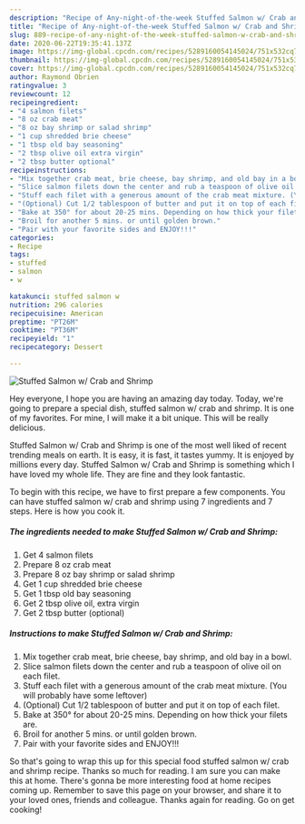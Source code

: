 ```yaml
---
description: "Recipe of Any-night-of-the-week Stuffed Salmon w/ Crab and Shrimp"
title: "Recipe of Any-night-of-the-week Stuffed Salmon w/ Crab and Shrimp"
slug: 889-recipe-of-any-night-of-the-week-stuffed-salmon-w-crab-and-shrimp
date: 2020-06-22T19:35:41.137Z
image: https://img-global.cpcdn.com/recipes/5289160054145024/751x532cq70/stuffed-salmon-w-crab-and-shrimp-recipe-main-photo.jpg
thumbnail: https://img-global.cpcdn.com/recipes/5289160054145024/751x532cq70/stuffed-salmon-w-crab-and-shrimp-recipe-main-photo.jpg
cover: https://img-global.cpcdn.com/recipes/5289160054145024/751x532cq70/stuffed-salmon-w-crab-and-shrimp-recipe-main-photo.jpg
author: Raymond Obrien
ratingvalue: 3
reviewcount: 12
recipeingredient:
- "4 salmon filets"
- "8 oz crab meat"
- "8 oz bay shrimp or salad shrimp"
- "1 cup shredded brie cheese"
- "1 tbsp old bay seasoning"
- "2 tbsp olive oil extra virgin"
- "2 tbsp butter optional"
recipeinstructions:
- "Mix together crab meat, brie cheese, bay shrimp, and old bay in a bowl."
- "Slice salmon filets down the center and rub a teaspoon of olive oil on each filet."
- "Stuff each filet with a generous amount of the crab meat mixture. (You will probably have some leftover)"
- "(Optional) Cut 1/2 tablespoon of butter and put it on top of each filet."
- "Bake at 350° for about 20-25 mins. Depending on how thick your filets are."
- "Broil for another 5 mins. or until golden brown."
- "Pair with your favorite sides and ENJOY!!!"
categories:
- Recipe
tags:
- stuffed
- salmon
- w

katakunci: stuffed salmon w 
nutrition: 296 calories
recipecuisine: American
preptime: "PT26M"
cooktime: "PT36M"
recipeyield: "1"
recipecategory: Dessert

---
```



![Stuffed Salmon w/ Crab and Shrimp](https://img-global.cpcdn.com/recipes/5289160054145024/751x532cq70/stuffed-salmon-w-crab-and-shrimp-recipe-main-photo.jpg)

Hey everyone, I hope you are having an amazing day today. Today, we're going to prepare a special dish, stuffed salmon w/ crab and shrimp. It is one of my favorites. For mine, I will make it a bit unique. This will be really delicious.



Stuffed Salmon w/ Crab and Shrimp is one of the most well liked of recent trending meals on earth. It is easy, it is fast, it tastes yummy. It is enjoyed by millions every day. Stuffed Salmon w/ Crab and Shrimp is something which I have loved my whole life. They are fine and they look fantastic.


To begin with this recipe, we have to first prepare a few components. You can have stuffed salmon w/ crab and shrimp using 7 ingredients and 7 steps. Here is how you cook it.

<!--inarticleads1-->

##### The ingredients needed to make Stuffed Salmon w/ Crab and Shrimp:

1. Get 4 salmon filets
1. Prepare 8 oz crab meat
1. Prepare 8 oz bay shrimp or salad shrimp
1. Get 1 cup shredded brie cheese
1. Get 1 tbsp old bay seasoning
1. Get 2 tbsp olive oil, extra virgin
1. Get 2 tbsp butter (optional)




<!--inarticleads2-->

##### Instructions to make Stuffed Salmon w/ Crab and Shrimp:

1. Mix together crab meat, brie cheese, bay shrimp, and old bay in a bowl.
1. Slice salmon filets down the center and rub a teaspoon of olive oil on each filet.
1. Stuff each filet with a generous amount of the crab meat mixture. (You will probably have some leftover)
1. (Optional) Cut 1/2 tablespoon of butter and put it on top of each filet.
1. Bake at 350° for about 20-25 mins. Depending on how thick your filets are.
1. Broil for another 5 mins. or until golden brown.
1. Pair with your favorite sides and ENJOY!!!




So that's going to wrap this up for this special food stuffed salmon w/ crab and shrimp recipe. Thanks so much for reading. I am sure you can make this at home. There's gonna be more interesting food at home recipes coming up. Remember to save this page on your browser, and share it to your loved ones, friends and colleague. Thanks again for reading. Go on get cooking!
